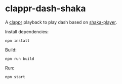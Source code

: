 # clappr-dash-shaka

A [clappr](https://github.com/clappr/clappr) playback to play dash based on [shaka-player](https://github.com/google/shaka-player).

Install dependencies:

`npm install`

Build:

`npm run build`

Run:

`npm start`
